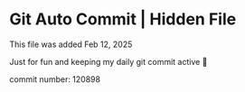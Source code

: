 # Git Auto Commit | Hidden File

This file was added Feb 12, 2025

Just for fun and keeping my daily git commit active 🤪

commit number: 120898
